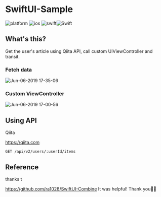 # SwiftUI-Sample
![platform](https://img.shields.io/badge/platform-ios-blue.svg) ![ios](https://img.shields.io/badge/ios-13.0%2B-blue.svg) ![swift](https://img.shields.io/badge/SwiftUI(beta)-orange.svg)![Swift](https://img.shields.io/badge/Swift(beta)-5.1-brightgreen.svg) 

## What's this?
Get the user's article using Qiita API, call custom UIViewController and transit.

### Fetch data
![Jun-06-2019 17-35-06](https://user-images.githubusercontent.com/11751495/59018710-77962c80-8881-11e9-9ac9-cafc3860d21c.gif)

### Custom ViewController
![Jun-06-2019 17-00-56](https://user-images.githubusercontent.com/11751495/59018201-4701c300-8880-11e9-9748-b5fb5010cc18.gif)

## Using API
Qiita

https://qiita.com

`GET /api/v2/users/:userId/items`  

## Reference

thanks t

https://github.com/ra1028/SwiftUI-Combine
It was helpful! Thank you🙇‍♂️
